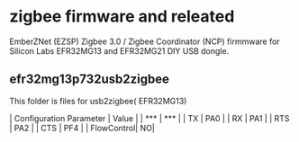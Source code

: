 # zigbee firmware and releated

EmberZNet (EZSP) Zigbee 3.0 / Zigbee Coordinator (NCP) firmmware for Silicon Labs EFR32MG13 and EFR32MG21 DIY USB dongle.

## efr32mg13p732usb2zigbee

This folder is files for usb2zigbee( EFR32MG13)

| Configuration Parameter | Value |
| *** | *** |
| TX  | PA0 |
| RX  | PA1 |
| RTS | PA2 |
| CTS | PF4 |
| FlowControl| NO|

